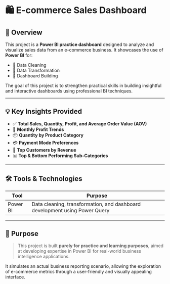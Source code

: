 # 🛍️ E-commerce Sales Dashboard

## 📌 Overview

This project is a **Power BI practice dashboard** designed to analyze and visualize sales data from an e-commerce business. It showcases the use of **Power BI** for:

- 🔹 Data Cleaning  
- 🔹 Data Transformation  
- 🔹 Dashboard Building  

The goal of this project is to strengthen practical skills in building insightful and interactive dashboards using professional BI techniques.

---

## 💡 Key Insights Provided

- ✅ **Total Sales, Quantity, Profit, and Average Order Value (AOV)**
- 📆 **Monthly Profit Trends**
- 📦 **Quantity by Product Category**
- 💳 **Payment Mode Preferences**
- 👥 **Top Customers by Revenue**
- 📊 **Top & Bottom Performing Sub-Categories**

---

## 🛠️ Tools & Technologies

| Tool       | Purpose                                  |
|------------|------------------------------------------|
| Power BI   | Data cleaning, transformation, and dashboard development using Power Query |

---

## 🎯 Purpose

> This project is built **purely for practice and learning purposes**, aimed at developing expertise in Power BI for real-world business intelligence applications.

It simulates an actual business reporting scenario, allowing the exploration of e-commerce metrics through a user-friendly and visually appealing interface.

